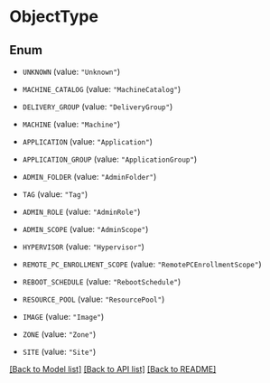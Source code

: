 # ObjectType

## Enum


* `UNKNOWN` (value: `"Unknown"`)

* `MACHINE_CATALOG` (value: `"MachineCatalog"`)

* `DELIVERY_GROUP` (value: `"DeliveryGroup"`)

* `MACHINE` (value: `"Machine"`)

* `APPLICATION` (value: `"Application"`)

* `APPLICATION_GROUP` (value: `"ApplicationGroup"`)

* `ADMIN_FOLDER` (value: `"AdminFolder"`)

* `TAG` (value: `"Tag"`)

* `ADMIN_ROLE` (value: `"AdminRole"`)

* `ADMIN_SCOPE` (value: `"AdminScope"`)

* `HYPERVISOR` (value: `"Hypervisor"`)

* `REMOTE_PC_ENROLLMENT_SCOPE` (value: `"RemotePCEnrollmentScope"`)

* `REBOOT_SCHEDULE` (value: `"RebootSchedule"`)

* `RESOURCE_POOL` (value: `"ResourcePool"`)

* `IMAGE` (value: `"Image"`)

* `ZONE` (value: `"Zone"`)

* `SITE` (value: `"Site"`)


[[Back to Model list]](../README.md#documentation-for-models) [[Back to API list]](../README.md#documentation-for-api-endpoints) [[Back to README]](../README.md)


